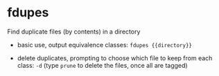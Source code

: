 # fdupes

Find duplicate files (by contents) in a directory

- basic use, output equivalence classes:
`fdupes {{directory}}`

- delete duplicates, prompting to choose which file to keep from each class:
`-d`
(type `prune` to delete the files, once all are tagged)
